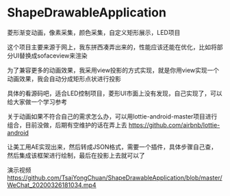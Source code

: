 # ShapeDrawableApplication

菱形渐变动画，像素采集，颜色采集，自定义矩形展示，LED项目

这个项目主要来源于网上，我东拼西凑弄出来的，性能应该还能在优化，比如将部分UI替换成sofaceview来渲染

为了兼容更多的动画效果，我采用view投影的方式实现，就是你用view实现一个动画效果，我会自动分成矩形点状进行投影

具体的看源码吧，适合LED控制项目，菱形UI市面上没有发现，自己实现了，可以给大家做一个学习参考

关于动画如果不符合自己的需求怎么办，可以用lottie-android-master项目进行组合，目前没做，后期有空维护的话在弄上去
https://github.com/airbnb/lottie-android

让美工用AE实现出来，然后转成JSON格式，需要一个插件，具体步骤自己查，然后集成该框架进行绘制，最后在投影上去就可以了

演示视频
https://github.com/TsaiYongChuan/ShapeDrawableApplication/blob/master/WeChat_20200326181034.mp4

